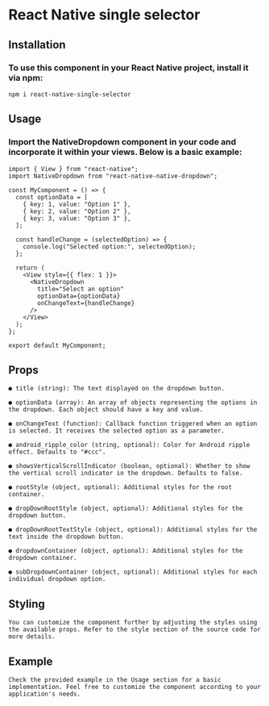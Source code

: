 # React Native single selector

## Installation

### To use this component in your React Native project, install it via npm:

`npm i react-native-single-selector`

## Usage

### Import the NativeDropdown component in your code and incorporate it within your views. Below is a basic example:

```import React from "react";
import { View } from "react-native";
import NativeDropdown from "react-native-native-dropdown";

const MyComponent = () => {
  const optionData = [
    { key: 1, value: "Option 1" },
    { key: 2, value: "Option 2" },
    { key: 3, value: "Option 3" },
  ];

  const handleChange = (selectedOption) => {
    console.log("Selected option:", selectedOption);
  };

  return (
    <View style={{ flex: 1 }}>
      <NativeDropdown
        title="Select an option"
        optionData={optionData}
        onChangeText={handleChange}
      />
    </View>
  );
};

export default MyComponent;
```

## Props

```
● title (string): The text displayed on the dropdown button.

● optionData (array): An array of objects representing the options in the dropdown. Each object should have a key and value.

● onChangeText (function): Callback function triggered when an option is selected. It receives the selected option as a parameter.

● android_ripple_color (string, optional): Color for Android ripple effect. Defaults to "#ccc".

● showsVerticalScrollIndicator (boolean, optional): Whether to show the vertical scroll indicator in the dropdown. Defaults to false.

● rootStyle (object, optional): Additional styles for the root container.

● dropDownRootStyle (object, optional): Additional styles for the dropdown button.

● dropDownRootTextStyle (object, optional): Additional styles for the text inside the dropdown button.

● dropdownContainer (object, optional): Additional styles for the dropdown container.

● subDropdownContainer (object, optional): Additional styles for each individual dropdown option.
```

## Styling

`You can customize the component further by adjusting the styles using the available props. Refer to the style section of the source code for more details.`

## Example

`Check the provided example in the Usage section for a basic implementation. Feel free to customize the component according to your application's needs.`
